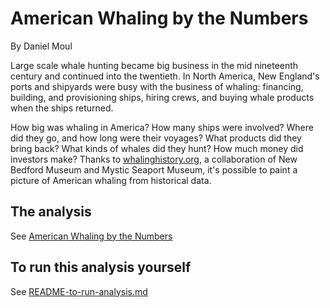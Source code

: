 # American Whaling by the Numbers

By Daniel Moul

Large scale whale hunting became big business in the mid nineteenth century and continued into the twentieth. In North America, New England's ports and shipyards were busy with the business of whaling: financing, building, and provisioning ships, hiring crews, and buying whale products when the ships returned.

How big was whaling in America? How many ships were involved? Where did they go, and how long were their voyages? What products did they bring back? What kinds of whales did they hunt? How much money did investors make? Thanks to [whalinghistory.org](https://whalinghistory.org/), a collaboration of New Bedford Museum and Mystic Seaport Museum, it's possible to paint a picture of American whaling from historical data. 

## The analysis

See [American Whaling by the Numbers](https://dmoul.github.io/american-whaling-by-the-numbers/index.html)


## To run this analysis yourself

See [README-to-run-analysis.md](https://github.com/dmoul/american-whaling/blob/main/README-to-run-analysis.md)
